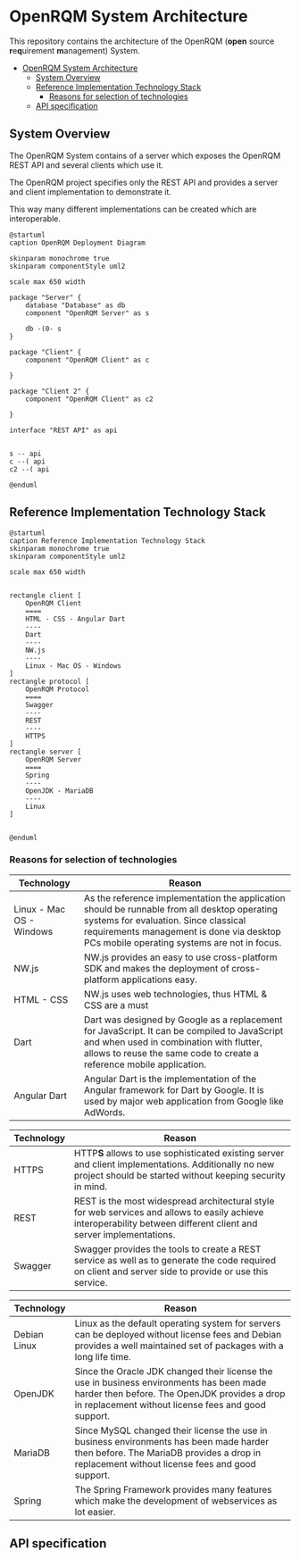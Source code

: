 # OpenRQM System Architecture

This repository contains the architecture of the OpenRQM (**open** source **r**e**q**uirement **m**anagement) System.



- [OpenRQM System Architecture](#openrqm-system-architecture)
  - [System Overview](#system-overview)
  - [Reference Implementation Technology Stack](#reference-implementation-technology-stack)
    - [Reasons for selection of technologies](#reasons-for-selection-of-technologies)
  - [API specification](#api-specification)


## System Overview

The OpenRQM System contains of a server which exposes the OpenRQM REST API and several clients which use it.

The OpenRQM project specifies only the REST API and provides a server and client implementation to demonstrate it.

This way many different implementations can be created which are interoperable.

```plantuml
@startuml
caption OpenRQM Deployment Diagram

skinparam monochrome true
skinparam componentStyle uml2

scale max 650 width

package "Server" {
    database "Database" as db
    component "OpenRQM Server" as s

    db -(0- s
}

package "Client" {
    component "OpenRQM Client" as c

}

package "Client 2" {
    component "OpenRQM Client" as c2

}

interface "REST API" as api


s -- api
c --( api
c2 --( api

@enduml
```

## Reference Implementation Technology Stack

```plantuml
@startuml
caption Reference Implementation Technology Stack
skinparam monochrome true
skinparam componentStyle uml2

scale max 650 width


rectangle client [
    OpenRQM Client
    ====
    HTML - CSS - Angular Dart
    ----
    Dart
    ----
    NW.js
    ----
    Linux - Mac OS - Windows
]
rectangle protocol [
    OpenRQM Protocol
    ====
    Swagger
    ----
    REST
    ----
    HTTPS
]
rectangle server [
    OpenRQM Server
    ====
    Spring
    ----
    OpenJDK - MariaDB
    ----
    Linux
]


@enduml
```

### Reasons for selection of technologies

| Technology               | Reason                                                                                                                                                                                                                           |
| ------------------------ | -------------------------------------------------------------------------------------------------------------------------------------------------------------------------------------------------------------------------------- |
| Linux - Mac OS - Windows | As the reference implementation the application should be runnable from all desktop operating systems for evaluation. Since classical requirements management is done via desktop PCs mobile operating systems are not in focus. |
| NW.js                    | NW.js provides an easy to use cross-platform SDK and makes the deployment of cross-platform applications easy.                                                                                                                   |
| HTML - CSS               | NW.js uses web technologies, thus HTML & CSS are a must                                                                                                                                                                          |
| Dart                     | Dart was designed by Google as a replacement for JavaScript. It can be compiled to JavaScript and when used in combination with flutter, allows to reuse the same code to create a reference mobile application.                 |
| Angular Dart             | Angular Dart is the implementation of the Angular framework for Dart by Google. It is used by major web application from Google like AdWords.                                                                                    |

| Technology | Reason                                                                                                                                                              |
| ---------- | ------------------------------------------------------------------------------------------------------------------------------------------------------------------- |
| HTTPS      | HTTP**S** allows to use sophisticated existing server and client implementations. Additionally no new project should be started without keeping security in mind.   |
| REST       | REST is the most widespread architectural style for web services and allows to easily achieve interoperability between different client and server implementations. |
| Swagger    | Swagger provides the tools to create a REST service as well as to generate the code required on client and server side to provide or use this service.              |

| Technology   | Reason                                                                                                                                                                                          |
| ------------ | ----------------------------------------------------------------------------------------------------------------------------------------------------------------------------------------------- |
| Debian Linux | Linux as the default operating system for servers can be deployed without license fees and Debian provides a well maintained set of packages with a long life time.                             |
| OpenJDK      | Since the Oracle JDK changed their license the use in business environments has been made harder then before. The OpenJDK provides a drop in replacement without license fees and good support. |
| MariaDB      | Since MySQL changed their license the use in business environments has been made harder then before. The MariaDB provides a drop in replacement without license fees and good support.          |
| Spring       | The Spring Framework provides many features which make the development of webservices as lot easier.                                                                                            |


## API specification

